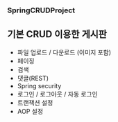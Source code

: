 ### SpringCRUDProject

## 기본 CRUD 이용한 게시판 
  - 파일 업로드 / 다운로드 (이미지 포함)
  - 페이징
  - 검색
  - 댓글(REST)
  - Spring security
  - 로그인 / 로그아웃 / 자동 로그인
  - 트랜잭션 설정
  - AOP 설정
  
